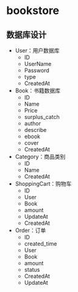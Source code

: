 # bookstore

## 数据库设计
- User：用户数据库
    - ID
    - UserName
    - Password
    - type
    - CreatedAt
- Book：书籍数据库
    - ID
    - Name
    - Price
    - surplus_catch
    - author
    - describe
    - ebook
    - cover
    - CreatedAt
- Category：商品类别
    - ID
    - Name
    - CreatedAt
- ShoppingCart：购物车
    - ID
    - User
    - Book
    - amount
    - UpdateAt
    - CreatedAt
- Order：订单
    - ID
    - created_time
    - User
    - Book
    - amount
    - status
    - CreatedAt
    - UpdateAt

